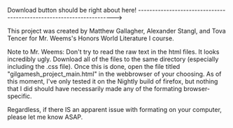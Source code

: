 Download button should be right about here! --------------------------------------------------------------------->

This project was created by Matthew Gallagher, Alexander Stangl, and Tova Tencer for Mr. Weems's Honors World Literature I course.

Note to Mr. Weems: Don't try to read the raw text in the html files. It looks incredibly ugly. Download all of the files to the same directory (especially including the .css file). Once this is done, open the file titled "gilgamesh_project_main.html" in the webbrowser of your choosing. As of this moment, I've only tested it on the Nightly build of firefox, but nothing that I did should have necessarily made any of the formating browser-specific.

Regardless, if there IS an apparent issue with formating on your computer, please let me know ASAP.
